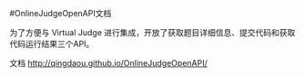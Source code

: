 #OnlineJudgeOpenAPI文档

为了方便与 Virtual Judge 进行集成，开放了获取题目详细信息、提交代码和获取代码运行结果三个API。

文档 http://qingdaou.github.io/OnlineJudgeOpenAPI/